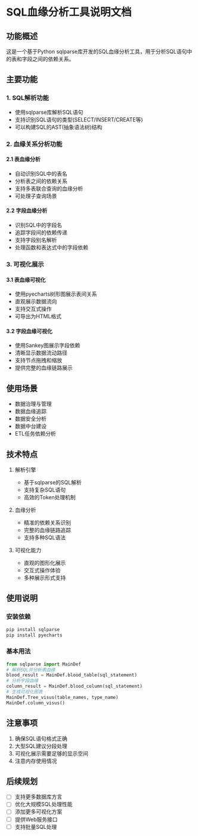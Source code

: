 # SQL血缘分析工具说明文档

## 功能概述

这是一个基于Python sqlparse库开发的SQL血缘分析工具，用于分析SQL语句中的表和字段之间的依赖关系。

## 主要功能

### 1. SQL解析功能

- 使用sqlparse库解析SQL语句
- 支持识别SQL语句的类型(SELECT/INSERT/CREATE等)
- 可以构建SQL的AST(抽象语法树)结构

### 2. 血缘关系分析功能

#### 2.1 表血缘分析

- 自动识别SQL中的表名
- 分析表之间的依赖关系
- 支持多表联合查询的血缘分析
- 可处理子查询场景

#### 2.2 字段血缘分析

- 识别SQL中的字段名
- 追踪字段间的依赖传递
- 支持字段别名解析
- 处理函数和表达式中的字段依赖

### 3. 可视化展示

#### 3.1 表血缘可视化

- 使用pyecharts树形图展示表间关系
- 直观展示数据流向
- 支持交互式操作
- 可导出为HTML格式

#### 3.2 字段血缘可视化

- 使用Sankey图展示字段依赖
- 清晰显示数据流动路径
- 支持节点拖拽和缩放
- 提供完整的血缘链路展示

## 使用场景

- 数据治理与管理
- 数据血缘追踪
- 数据安全分析
- 数据中台建设
- ETL任务依赖分析

## 技术特点

1. 解析引擎
   - 基于sqlparse的SQL解析
   - 支持复杂SQL语句
   - 高效的Token处理机制

2. 血缘分析
   - 精准的依赖关系识别
   - 完整的血缘链路追踪
   - 支持多种SQL语法

3. 可视化能力
   - 直观的图形化展示
   - 交互式操作体验
   - 多种展示形式支持

## 使用说明

### 安装依赖

```bash
pip install sqlparse
pip install pyecharts
```

### 基本用法

```python
from sqlparse import MainDef
# 解析SQL并分析表血缘
blood_result = MainDef.blood_table(sql_statement)
# 分析字段血缘
column_result = MainDef.blood_column(sql_statement)
# 生成可视化图表
MainDef.Tree_visus(table_names, type_name)
MainDef.column_visus()
```

## 注意事项

1. 确保SQL语句格式正确
2. 大型SQL建议分段处理
3. 可视化展示需要足够的显示空间
4. 注意内存使用情况

## 后续规划

- [ ] 支持更多数据库方言
- [ ] 优化大规模SQL处理性能
- [ ] 添加更多可视化方案
- [ ] 提供Web服务接口
- [ ] 支持批量SQL处理
